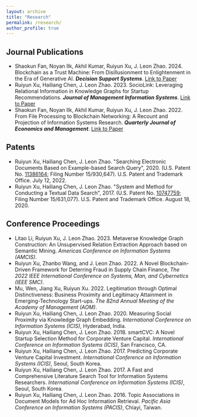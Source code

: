 ```yaml
---
layout: archive
title: "Research"
permalink: /research/
author_profile: true
---
```


## Journal Publications
* Shaokun Fan, Noyan Ilk, Akhil Kumar, Ruiyun Xu, J. Leon Zhao. 2024. Blockchain as a Trust Machine: From Disillusionment to Enlightenment in the Era of Generative AI. *__Decision Support Systems__*. [Link to Paper](https://www.sciencedirect.com/science/article/pii/S0167923624000848?casa_token=O5qk_5eLhzYAAAAA:a3fAgJ7klW0RxUFkVx0aXT1R28-mFwbeKnog8BB60CmxhkR0cJLuVuUSSBtjQWlhptqVk3r6eA)
* Ruiyun Xu, Hailiang Chen, J. Leon Zhao. 2023. SocioLink: Leveraging Relational Information in Knowledge Graphs for Startup Recommendations. *__Journal of Management Information Systems__*. [Link to Paper](https://www.tandfonline.com/doi/full/10.1080/07421222.2023.2196771)
* Shaokun Fan, Noyan Ilk, Akhil Kumar, Ruiyun Xu, J. Leon Zhao. 2022. From File Processing to Blockchain Networking: A Recount and Projection of Information Systems Research. *__Quarterly Journal of Economics and Management__*. [Link to Paper](https://papers.ssrn.com/sol3/papers.cfm?abstract_id=4392433)

## Patents
* Ruiyun Xu, Hailiang Chen, J. Leon Zhao. "Searching Electronic Documents Based on Example-based Search Query", 2020. (U.S. Patent No. [11386164](https://image-ppubs.uspto.gov/dirsearch-public/print/downloadPdf/11386164); Filing Number 15/930,647). U.S. Patent and Trademark Office. July 12, 2022.
* Ruiyun Xu, Hailiang Chen, J. Leon Zhao. "System and Method for Conducting a Textual Data Search", 2017. (U.S. Patent No. [10747759](https://image-ppubs.uspto.gov/dirsearch-public/print/downloadPdf/10747759); Filing Number 15/631,077). U.S. Patent and Trademark Office. August 18, 2020.

## Conference Proceedings
* Litao Li, Ruiyun Xu, J. Leon Zhao. 2023. Metaverse Knowledge Graph Construction: An Unsupervised Relation Extraction Approach based on Semantic Mining. *Americas Conference on Information Systems (AMCIS)*.
* Ruiyun Xu, Zhanbo Wang, and J. Leon Zhao. 2022. A Novel Blockchain-Driven Framework for Deterring Fraud in Supply Chain Finance, *The 2022 IEEE International Conference on Systems, Man, and Cybernetics (IEEE SMC)*.
* Mu, Wen, Jiang Xu, Ruiyun Xu. 2022. Legitimation through Optimal Distinctiveness: Business Proximity and Legitimacy Attainment in Emerging-Technology Start-ups. *The 82nd Annual Meeting of the Academy of Management (AOM)*.
* Ruiyun Xu, Hailiang Chen, J. Leon Zhao. 2020. Measuring Social Proximity via Knowledge Graph Embedding. *International Conference on Information Systems (ICIS)*, Hyderabad, India.
* Ruiyun Xu, Hailiang Chen, J. Leon Zhao. 2018. smartCVC: A Novel Startup Selection Method for Corporate Venture Capital. *International Conference on Information Systems (ICIS)*, San Francisco, CA.
* Ruiyun Xu, Hailiang Chen, J. Leon Zhao. 2017. Predicting Corporate Venture Capital Investment. *International Conference on Information Systems (ICIS)*, Seoul, South Korea. 
* Ruiyun Xu, Hailiang Chen, J. Leon Zhao. 2017. A Fast and Comprehensive Literature Search Tool for Information Systems Researchers. *International Conference on Information Systems (ICIS)*, Seoul, South Korea.
* Ruiyun Xu, Hailiang Chen, J. Leon Zhao. 2016. Topic Associations in Document Models for Ad Hoc Information Retrieval. *Pacific Asia Conference on Information Systems (PACIS)*, Chiayi, Taiwan.


